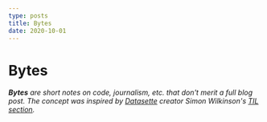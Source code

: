 ```yaml
---
type: posts
title: Bytes
date: 2020-10-01
---
```


# Bytes

***Bytes*** *are short notes on code, journalism, etc. that don't merit a full blog post. The concept was inspired by [Datasette](https://datasette.io/) creator Simon Wilkinson's [TIL section](https://til.simonwillison.net/).*